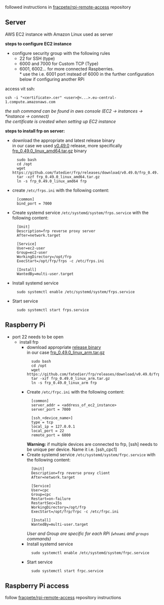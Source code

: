 
followed instructions in [fracpete/rpi-remote-access](https://github.com/fracpete/rpi-remote-access) repository

## Server
AWS EC2 instance with Amazon Linux used as server

**steps to configure EC2 instance**
- configure security group with the following rules
  - 22 for SSH (type)
  - 6000 and 7000 for Custom TCP (Type)
  - 6001, 6002... for more connected Raspberries. <br>
    \* use the i.e. 6001 port instead of 6000 in the further configuration below if configuring another RPi

access vit ssh:
```
ssh -i "<certificate>.cer" <user>@<...>.eu-central-1.compute.amazonaws.com
```
*the ssh command can be found in aws console (EC2 -> instances -> \*instance -> connect)*<br>
*the certificate is created when setting up EC2 instance*

**steps to install frp on server:**
- download the appropriate and latest release binary <br>
  in our case we used [v0.49.0](https://github.com/fatedier/frp/releases/tag/v0.49.0) release, more specifically [frp_0.49.0_linux_amd64.tar.gz](https://github.com/fatedier/frp/releases/download/v0.49.0/frp_0.49.0_linux_amd64.tar.gz) binary
  ```
    sudo bash
    cd /opt
    wget https://github.com/fatedier/frp/releases/download/v0.49.0/frp_0.49.0_linux_amd64.tar.gz
    tar -xzf frp_0.49.0_linux_amd64.tar.gz
    ln -s frp_0.49.0_linux_amd64 frp
  ```
- create `/etc/frps.ini` with the following content:
  ```
    [common]
    bind_port = 7000
  ```
- Create systemd service `/etc/systemd/system/frps.service` with the following content:
  ```
    [Unit]
    Description=frp reverse proxy server
    After=network.target
    
    [Service]
    User=ec2-user
    Group=ec2-user
    WorkingDirectory=/opt/frp
    ExecStart=/opt/frp/frps -c /etc/frps.ini
    
    [Install]
    WantedBy=multi-user.target
  ```
- Install systemd service
  ```
    sudo systemctl enable /etc/systemd/system/frps.service
  ```
- Start service
  ```
    sudo systemctl start frps.service
  ```


## Raspberry Pi

- port 22 needs to be open
  - install frp
    - download appropriate [release binary](https://github.com/fatedier/frp/releases)<br>
      in our case [frp_0.49.0_linux_arm.tar.gz](https://github.com/fatedier/frp/releases/download/v0.49.0/frp_0.49.0_linux_arm.tar.gz)
      ```
        sudo bash
        cd /opt
        wget https://github.com/fatedier/frp/releases/download/v0.49.0/frp_0.49.0_linux_arm.tar.gz
        tar -xzf frp_0.49.0_linux_arm.tar.gz
        ln -s frp_0.49.0_linux_arm frp
      ```
    - Create `/etc/frpc.ini` with the following content:
      ```
        [common]
        server_addr = <address_of_ec2_instance>
        server_port = 7000
      
        [ssh_<device_name>]
        type = tcp
        local_ip = 127.0.0.1
        local_port = 22
        remote_port = 6000
      ```
      **Warning:** if multiple devices are connected to frp, [ssh] needs to be unique per device. Name it i.e. [ssh_cpc1] 
    - Create systemd service `/etc/systemd/system/frpc.service` with the following content:
      ```
        [Unit]
        Description=frp reverse proxy client
        After=network.target
        
        [Service]
        User=cpc
        Group=cpc
        Restart=on-failure
        RestartSec=15s
        WorkingDirectory=/opt/frp
        ExecStart=/opt/frp/frpc -c /etc/frpc.ini
        
        [Install]
        WantedBy=multi-user.target
      ```
      *User and Group are specific for each RPi (`whoami` and `groups` commands)*
    - Install systemd service
      ```
        sudo systemctl enable /etc/systemd/system/frpc.service
      ```
    - Start service
      ```
        sudo systemctl start frpc.service
      ```

## Raspberry Pi access
follow [fracpete/rpi-remote-access](https://github.com/fracpete/rpi-remote-access#raspberry-pi-access) repository instructions